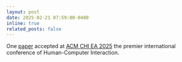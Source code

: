 ```yaml
---
layout: post
date: 2025-02-21 07:59:00-0400
inline: true
related_posts: false
---
```


One [paper](https://www.linkedin.com/posts/wolfgang-stuerzlinger-87a48030b_there-is-more-to-dwell-than-meets-the-eye-activity-7320579925592195090-IsA5?utm_source=social_share_send&utm_medium=member_desktop_web&rcm=ACoAABHVBxABoGyOGeK9AER2VZ6K7HEIyFIrDC8) accepted at [ACM CHI EA 2025](https://chi2025.acm.org/) the premier international conference of Human-Computer Interaction.
